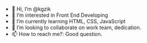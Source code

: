 - 👋 Hi, I’m @kgzik
- 👀 I’m interested in Front End Developing
- 🌱 I’m currently learning HTML, CSS, JavaScript
- 💞️ I’m looking to collaborate on work team, dedication.
- 📫 How to reach me?: Good question.

<!---
kgzik/kgzik is a ✨ special ✨ repository because its `README.md` (this file) appears on your GitHub profile.
You can click the Preview link to take a look at your changes.
--->
